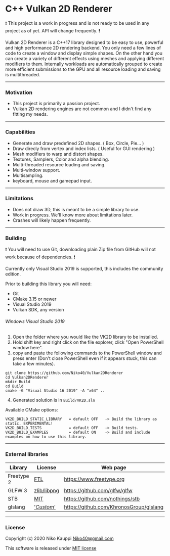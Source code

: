 
# C++ Vulkan 2D Renderer

:exclamation: This project is a work in progress and is not ready to be used in any project as of yet. API will change frequently. :exclamation:

Vulkan 2D Renderer is a C++17 library designed to be easy to use, powerful and high performance 2D rendering backend.
You only need a few lines of code to create a window and display simple shapes.
On the other hand you can create a variety of different effects using meshes and applying different modifiers to them.
Internally workloads are automatically grouped to create more efficient submissions to the GPU and all resource loading and saving is multithreaded.

------

### Motivation

- This project is primarily a passion project.
- Vulkan 2D rendering engines are not common and I didn't find any fitting my needs.

------

### Capabilities

- Generate and draw predefined 2D shapes. ( Box, Circle, Pie... )
- Draw direcly from vertex and index lists. ( Useful for GUI rendering )
- Mesh modifiers to warp and distort shapes.
- Textures, Samplers, Color and alpha blending.
- Multi-threaded resource loading and saving.
- Multi-window support.
- Multisampling.
- keyboard, mouse and gamepad input.

------

### Limitations

- Does not draw 3D, this is meant to be a simple library to use.
- Work in progress. We'll know more about limitations later.
- Crashes will likely happen frequently.

------

### Building

:exclamation: You will need to use Git, downloading plain Zip file from GitHub will not work because of dependencies. :exclamation:

Currently only Visual Studio 2019 is supported, this includes the community edition.

Prior to building this library you will need:
- Git
- CMake 3.15 or newer
- Visual Studio 2019
- Vulkan SDK, any version


###### Windows Visual Studio 2019
1. Open the folder where you would like the VK2D library to be installed.
2. Hold shift key and right click on the file explorer, click "Open PowerShell window here".
3. copy and paste the following commands to the PowerShell window and press enter (Don't close PowerShell even if it appears stuck, this can take a few minutes).
```
git clone https://github.com/Niko40/Vulkan2DRenderer
cd Vulkan2DRenderer
mkdir Build
cd Build
cmake -G "Visual Studio 16 2019" -A "x64" ..
```
4. Generated solution is in `Build/VK2D.sln`

Available CMake options:
```
VK2D_BUILD_STATIC_LIBRARY   = default OFF   -> Build the library as static. EXPERIMENTAL!
VK2D_BUILD_TESTS            = default OFF   -> Build tests.
VK2D_BUILD_EXAMPLES         = default ON    -> Build and include examples on how to use this library.
```

------

### External libraries

| Library | License | Web page |
| --- | --- | --- |
| Freetype 2 | [FTL](https://git.savannah.gnu.org/cgit/freetype/freetype2.git/tree/docs/FTL.TXT) | https://www.freetype.org |
| GLFW 3 | [zlib/libpng](https://github.com/glfw/glfw/blob/master/LICENSE.md) | https://github.com/glfw/glfw |
| STB | [MIT](https://github.com/nothings/stb/blob/master/LICENSE) | https://github.com/nothings/stb |
| glslang | ['*Custom*'](https://github.com/KhronosGroup/glslang/blob/master/LICENSE.txt) | https://github.com/KhronosGroup/glslang |

------

### License

Copyright (c) 2020 Niko Kauppi Niko40@gmail.com

This software is released under [MIT license](LICENSE.md)

